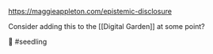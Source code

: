 ---
---


https://maggieappleton.com/epistemic-disclosure

Consider adding this to the [[Digital Garden]] at some point?

🌱 #seedling

